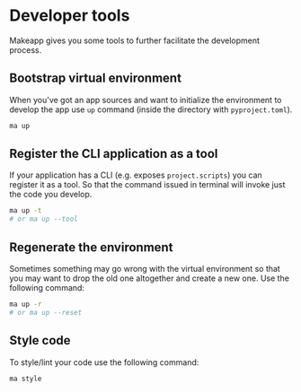 # Developer tools

Makeapp gives you some tools to further facilitate the development process.

## Bootstrap virtual environment

When you've got an app sources and want to initialize the environment to develop the app 
use `up` command (inside the directory with `pyproject.toml`).

```bash
ma up
```

## Register the CLI application as a tool

If your application has a CLI (e.g. exposes `project.scripts`) you can register
it as a tool. So that the command issued in terminal will invoke just the code you develop.

```bash
ma up -t
# or ma up --tool
```

## Regenerate the environment

Sometimes something may go wrong with the virtual environment so that you may want 
to drop the old one altogether and create a new one. Use the following command: 

```bash
ma up -r
# or ma up --reset
```

## Style code

To style/lint your code use the following command: 

```bash
ma style
```
